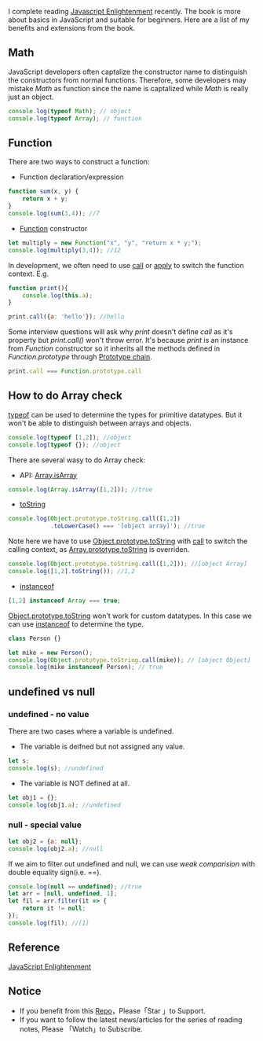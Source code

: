I complete reading [Javascript Enlightenment](https://github.com/n0ruSh/the-art-of-reading/blob/master/javascript/Javascript%20Enlightenment/JavaScript%20Enlightenment.pdf) recently. The book is more about basics in JavaScript and suitable for beginners. Here are a list of my benefits and extensions from the book.

## Math

JavaScript developers often captalize the constructor name to distinguish the constructors from normal functions. Therefore, some developers may mistake *Math* as function since the name is captalized while *Math* is really just an object.

```javascript
console.log(typeof Math); // object
console.log(typeof Array); // function
```

## Function

There are two ways to construct a function: 

* Function declaration/expression

```javascript
function sum(x, y) {
    return x + y;
}
console.log(sum(3,4)); //7
```

* [Function](https://developer.mozilla.org/en-US/docs/Web/JavaScript/Reference/Global_Objects/Function) constructor

```javascript
let multiply = new Function("x", "y", "return x * y;");
console.log(multiply(3,4)); //12
```

In development, we often need to use [call](https://developer.mozilla.org/en-US/docs/Web/JavaScript/Reference/Global_Objects/Function/call) or [apply](https://developer.mozilla.org/en-US/docs/Web/JavaScript/Reference/Global_Objects/Function/apply) to switch the function context. E.g. 

```javascript
function print(){
    console.log(this.a);
}

print.call({a: 'hello'}); //hello
```

Some interview questions will ask why *print* doesn't define *call* as it's property but *print.call()* won't throw error. It's because *print* is an instance from *Function* constructor so it inherits all the methods defined in *Function.prototype* through [Prototype chain](https://developer.mozilla.org/en-US/docs/Web/JavaScript/Inheritance_and_the_prototype_chain). 

```javascript
print.call === Function.prototype.call
```

## How to do Array check

[typeof](https://developer.mozilla.org/en-US/docs/Web/JavaScript/Reference/Operators/typeof) can be used to determine the types for primitive datatypes. But it won't be able to distinguish between arrays and objects.

```javascript
console.log(typeof [1,2]); //object
console.log(typeof {}); //object
```

There are several wasy to do Array check:

* API: [Array.isArray](https://developer.mozilla.org/en-US/docs/Web/JavaScript/Reference/Global_Objects/Array/isArray)

```javascript
console.log(Array.isArray([1,2])); //true
```

* [toString](https://developer.mozilla.org/en-US/docs/Web/JavaScript/Reference/Global_Objects/Object/toString)

```javascript
console.log(Object.prototype.toString.call([1,2])
            .toLowerCase() === '[object array]'); //true
```

Note here we have to use [Object.prototype.toString](https://developer.mozilla.org/en-US/docs/Web/JavaScript/Reference/Global_Objects/Object/toString) with [call](https://developer.mozilla.org/en-US/docs/Web/JavaScript/Reference/Global_Objects/Function/call) to switch the calling context, as [Array.prototype.toString](https://developer.mozilla.org/en-US/docs/Web/JavaScript/Reference/Global_Objects/Array/toString) is overriden.

```javascript
console.log(Object.prototype.toString.call([1,2])); //[object Array]
console.log([1,2].toString()); //1,2
```

* [instanceof](https://developer.mozilla.org/en-US/docs/Web/JavaScript/Reference/Operators/instanceof)

```javascript
[1,2] instanceof Array === true;
```

[Object.prototype.toString](https://developer.mozilla.org/en-US/docs/Web/JavaScript/Reference/Global_Objects/Object/toString) won't work for custom datatypes. In this case we can use [instanceof](https://developer.mozilla.org/en-US/docs/Web/JavaScript/Reference/Operators/instanceof) to determine the type.

```javascript
class Person {}

let mike = new Person();
console.log(Object.prototype.toString.call(mike)); // [object Object]
console.log(mike instanceof Person); // true
```

## undefined vs null

### undefined - no value
There are two cases where a variable is undefined.

* The variable is deifned but not assigned any value.

```javascript
let s;
console.log(s); //undefined
```

* The variable is NOT defined at all.

```javascript
let obj1 = {};
console.log(obj1.a); //undefined
```

### null - special value

```javascript
let obj2 = {a: null};
console.log(obj2.a); //null
```

If we aim to filter out undefined and null, we can use *weak comparision* with double equality sign(i.e. ==).

```javascript
console.log(null == undefined); //true
let arr = [null, undefined, 1];
let fil = arr.filter(it => {
    return it != null;
});
console.log(fil); //[1]
```

## Reference

[JavaScript Enlightenment](https://github.com/n0ruSh/the-art-of-reading/blob/master/javascript/Javascript%20Enlightenment/JavaScript%20Enlightenment.pdf)


## Notice

* If you benefit from this [Repo](https://github.com/n0ruSh/the-art-of-reading/)，Please「Star 」to Support.
* If you want to follow the latest news/articles for the series of reading notes, Please 「Watch」to Subscribe.